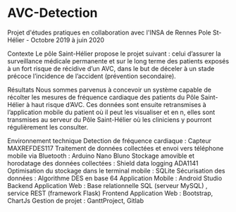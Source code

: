 # AVC-Detection

Projet d'études pratiques en collaboration avec l'INSA de Rennes 
Pole St-Hélier - Octobre 2019 à juin 2020

Contexte
Le pôle Saint-Hélier propose le projet suivant : celui d’assurer la
surveillance médicale permanente et sur le long terme des patients
exposés à un fort risque de récidive d’un AVC, dans le but de déceler à un
stade précoce l’incidence de l’accident (prévention secondaire).

Résultats
Nous sommes parvenus à concevoir un système capable de récolter les
mesures de fréquence cardiaque des patients du Pôle Saint-Hélier à haut
risque d’AVC. Ces données sont ensuite retransmises à l’application
mobile du patient où il peut les visualiser et en n, elles sont transmises au
serveur du Pôle Saint-Hélier où les cliniciens y pourront régulièrement les
consulter.

Environnement technique
Detection de fréquence cardiaque : Capteur MAXREFDES117
Traitement de données collectées et envoi vers téléphone mobile via
Bluetooth : Arduino Nano Bluno
Stockage amovible et horodatage des données collectées : Shield data
logging ADA1141
Optimisation du stockage dans le terminal mobile : SQLite
Sécurisation des données : Algorithme DES en base 64
Application Mobile : Android Studio
Backend Application Web : Base relationnelle SQL (serveur MySQL) ,
service REST (framework Flask)
Frontend Application Web : Bootstrap, ChartJs
Gestion de projet : GanttProject, Gitlab

